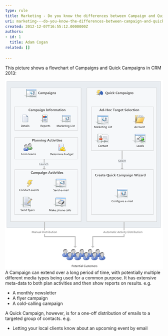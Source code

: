 ```yaml
---
type: rule
title: Marketing - Do you know the differences between Campaign and Quick Campaign in CRM 2013?
uri: marketing---do-you-know-the-differences-between-campaign-and-quick-campaign-in-crm-2013
created: 2012-12-07T16:55:12.0000000Z
authors:
- id: 1
  title: Adam Cogan
related: []

---
```


This picture shows a flowchart of Campaigns and Quick Campaigns in CRM 2013:
 
![Campaign VS Quick Campaign flowchart.](CampaignVSQuickCampaign.jpg)
A Campaign can extend over a long period of time, with potentially multiple different media types being used for a common purpose. It has extensive meta-data to both plan activities and then show reports on results. e.g.

- A monthly newsletter
- A flyer campaign
- A cold-calling campaign


A Quick Campaign, however, is for a one-off distribution of emails to a targeted group of contacts. e.g.

- Letting your local clients know about an upcoming event by email
